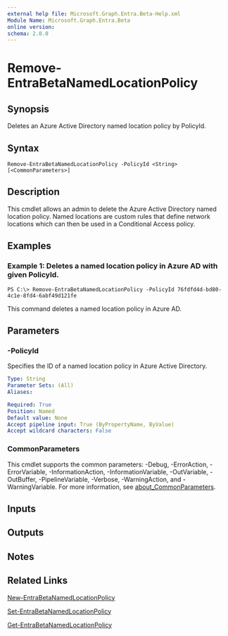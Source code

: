 ```yaml
---
external help file: Microsoft.Graph.Entra.Beta-Help.xml
Module Name: Microsoft.Graph.Entra.Beta
online version:
schema: 2.0.0
---
```


# Remove-EntraBetaNamedLocationPolicy

## Synopsis
Deletes an Azure Active Directory named location policy by PolicyId.

## Syntax

```
Remove-EntraBetaNamedLocationPolicy -PolicyId <String> [<CommonParameters>]
```

## Description
This cmdlet allows an admin to delete the Azure Active Directory named location policy.
Named locations are custom rules that define network locations which can then be used in a Conditional Access policy.

## Examples

### Example 1: Deletes a named location policy in Azure AD with given PolicyId.
```
PS C:\> Remove-EntraBetaNamedLocationPolicy -PolicyId 76fdfd4d-bd80-4c1e-8fd4-6abf49d121fe
```

This command deletes a named location policy in Azure AD.

## Parameters

### -PolicyId
Specifies the ID of a named location policy in Azure Active Directory.

```yaml
Type: String
Parameter Sets: (All)
Aliases:

Required: True
Position: Named
Default value: None
Accept pipeline input: True (ByPropertyName, ByValue)
Accept wildcard characters: False
```

### CommonParameters
This cmdlet supports the common parameters: -Debug, -ErrorAction, -ErrorVariable, -InformationAction, -InformationVariable, -OutVariable, -OutBuffer, -PipelineVariable, -Verbose, -WarningAction, and -WarningVariable. For more information, see [about_CommonParameters](https://go.microsoft.com/fwlink/?LinkID=113216).

## Inputs

## Outputs

## Notes
## Related Links

[New-EntraBetaNamedLocationPolicy]()

[Set-EntraBetaNamedLocationPolicy]()

[Get-EntraBetaNamedLocationPolicy]()

